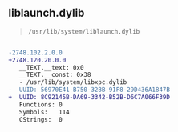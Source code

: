 ## liblaunch.dylib

> `/usr/lib/system/liblaunch.dylib`

```diff

-2748.102.2.0.0
+2748.120.20.0.0
   __TEXT.__text: 0x0
   __TEXT.__const: 0x38
   - /usr/lib/system/libxpc.dylib
-  UUID: 56970E41-B750-32BB-91F8-29D436A1847B
+  UUID: 8C92145B-DA69-3342-B52B-D6C7A066F39D
   Functions: 0
   Symbols:   114
   CStrings:  0

```
